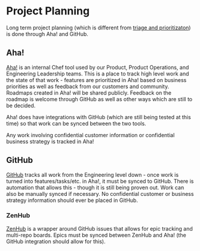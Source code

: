 # Project Planning

Long term project planning (which is different from [triage and prioritizaton](issue-triage.md)) is done through Aha! and GitHub.

## Aha!

[Aha!](https://www.aha.io/) is an internal Chef tool used by our Product, Product Operations, and Engineering Leadership teams. This is a place to track high level work and the state of that work - features are prioritized in Aha! based on business priorities as well as feedback from our customers and community. Roadmaps created in Aha! will be shared publicly. Feedback on the roadmap is welcome through GitHub as well as other ways which are still to be decided.

Aha! does have integrations with GitHub (which are still being tested at this time) so that work can be synced between the two tools.

Any work involving confidential customer information or confidential business strategy is tracked in Aha!

## GitHub

[GitHub](http://www.github.com) tracks all work from the Engineering level down - once work is turned into features/tasks/etc. in Aha!, it must be synced to GitHub. There is automation that allows this - though it is still being proven out. Work can also be manually synced if necessary. No confidential customer or business strategy information should ever be placed in GitHub.

### ZenHub

[ZenHub](https://www.zenhub.com/) is a wrapper around GitHub issues that allows for epic tracking and multi-repo boards. Epics must be synced between ZenHub and Aha! (the GitHub integration should allow for this).
